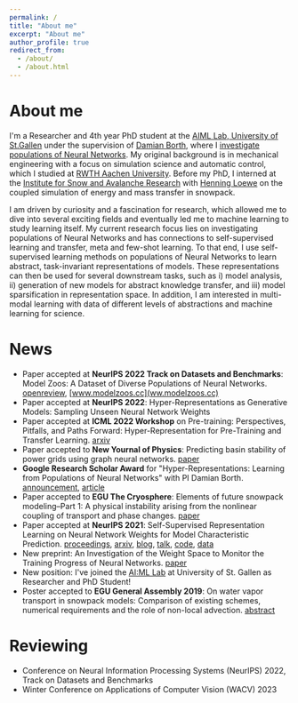 ```yaml
---
permalink: /
title: "About me"
excerpt: "About me"
author_profile: true
redirect_from: 
  - /about/
  - /about.html
---
```


About me
======
<!-- 
# TODO:
# * Publications: update
# * CV / Skills: check categories 
-->




<!-- # Bio -->
I'm a Researcher and 4th year PhD student at the [AIML Lab, University of St.Gallen](https://ics.unisg.ch/chair-aiml-borth/) under the supervision of [Damian Borth](https://www.unisg.ch/en/personenverzeichnis/31286cca-f810-49c7-9300-51149d93e1da), where I [investigate populations of Neural Networks](https://hsg-aiml.github.io/2021/11/09/Self_Supervised_Representation_Learning_on_Neural_Network_Weights_for_Model_Characteristic_Prediction.html). My original background is in mechanical engineering with a focus on simulation science and automatic control, which I studied at [RWTH Aachen University](https://www.rwth-aachen.de/cms/~a/root/?lidx=1). Before my PhD, I interned at the [Institute for Snow and Avalanche Research](https://www.slf.ch/en/index.html) with [Henning Loewe](https://www.slf.ch/en/employees/loewe.html) on the coupled simulation of energy and mass transfer in snowpack.

<!-- # Research Statement -->
I am driven by curiosity and a fascination for research, which allowed me to dive into several exciting fields and eventually led me to machine learning to study learning itself.  My current research focus lies on investigating populations of Neural Networks and has connections to self-supervised learning and transfer, meta and few-shot learning. To that end, I use self-supervised learning methods on populations of Neural Networks to learn abstract, task-invariant representations of models. These representations can then be used for several downstream tasks, such as i) model analysis, ii) generation of new models for abstract knowledge transfer, and iii) model sparsification in representation space. In addition, I am interested in multi-modal learning with data of different levels of abstractions and machine learning for science.

News
======
* Paper accepted at **NeurIPS 2022 Track on Datasets and Benchmarks**: Model Zoos: A Dataset of Diverse Populations of Neural Networks. [openreview](https://openreview.net/forum?id=MOCZI3h8Ye), [www.modelzoos.cc](ww.modelzoos.cc)
* Paper accepted at **NeurIPS 2022**: Hyper-Representations as Generative Models: Sampling Unseen Neural Network Weights
* Paper accepted at **ICML 2022 Workshop** on Pre-training: Perspectives, Pitfalls, and Paths Forward: Hyper-Representation for Pre-Training and Transfer Learning. [arxiv](https://arxiv.org/abs/2207.10951v1)
* Paper accepted to **New Yournal of Physics**: Predicting basin stability of power grids using graph neural networks. [paper](https://iopscience.iop.org/article/10.1088/1367-2630/ac54c9/pdf)
* **Google Research Scholar Award** for "Hyper-Representations: Learning from Populations of Neural Networks" with PI Damian Borth. [announcement](https://research.google/outreach/research-scholar-program/recipients/), [article](https://www.unisg.ch/en/wissen/newsroom/aktuell/rssnews/forschung-lehre/2022/juli/google-research-scholar-award-damian-borth-7juli2022)
* Paper accepted to **EGU The Cryosphere**: Elements of future snowpack modeling–Part 1: A physical instability arising from the nonlinear coupling of transport and phase changes. [paper](https://tc.copernicus.org/articles/16/903/2022/)
* Paper accepted at **NeurIPS 2021**: Self-Supervised Representation Learning on Neural Network Weights for Model Characteristic Prediction. [proceedings](https://proceedings.neurips.cc/paper/2021/hash/89562dccfeb1d0394b9ae7e09544dc70-Abstract.html), [arxiv](https://arxiv.org/abs/arXiv:2110.15288), [blog](https://hsg-aiml.github.io/2021/11/09/Self_Supervised_Representation_Learning_on_Neural_Network_Weights_for_Model_Characteristic_Prediction.html), [talk](https://neurips.cc/virtual/2021/poster/27428), [code](https://github.com/HSG-AIML/NeurIPS_2021-Weight_Space_Learning), [data]( https://zenodo.org/record/5645138 )
* New preprint: An Investigation of the Weight Space to Monitor the Training Progress of Neural Networks. [paper](https://arxiv.org/pdf/2006.10424)
* New position: I've joined the [AI:ML Lab](https://ics.unisg.ch/chair-aiml-borth/) at University of St. Gallen as Researcher and PhD Student!
* Poster accepted to **EGU General Assembly 2019**: On water vapor transport in snowpack models: Comparison of existing schemes, numerical requirements and the role of non-local advection. [abstract](https://web.s.ebscohost.com/abstract?site=ehost&scope=site&jrnl=10297006&AN=140480720&h=OIy4BTnTfn8MswNyU913MD0Xo04OcI6gH7aYV7TAye0vFuoL6%2frVJwyn3PeyJIlnbWBhd97x9Iezqwkcgn5k0w%3d%3d&crl=c&resultLocal=ErrCrlNoResults&resultNs=Ehost&crlhashurl=login.aspx%3fdirect%3dtrue%26profile%3dehost%26scope%3dsite%26authtype%3dcrawler%26jrnl%3d10297006%26AN%3d140480720)


Reviewing  
======  
* Conference on Neural Information Processing Systems (NeurIPS) 2022, Track on Datasets and Benchmarks
* Winter Conference on Applications of Computer Vision (WACV) 2023





